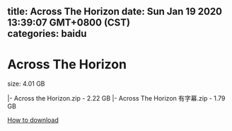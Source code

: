 
title: Across The Horizon
date: Sun Jan 19 2020 13:39:07 GMT+0800 (CST)    
categories: baidu
---

# Across The Horizon
size: 4.01 GB
 
 
|- Across the Horizon.zip - 2.22 GB
|- Across The Horizon 有字幕.zip - 1.79 GB

[How to download](https://bpcam.bemobtrk.com/go/2ceec3aa-1ca2-46d6-b9ff-aaa5c184517c?jno=2500)
